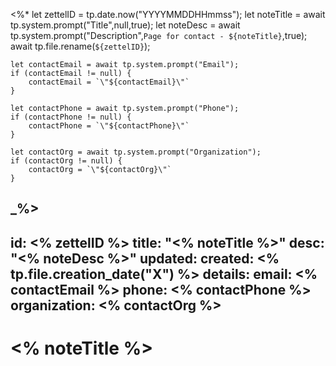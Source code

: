 <%*
	let zettelID = tp.date.now("YYYYMMDDHHmmss");
	let noteTitle = await tp.system.prompt("Title",null,true);
	let noteDesc = await tp.system.prompt("Description",`Page for contact - ${noteTitle}`,true);
	await tp.file.rename(`${zettelID}`);

	let contactEmail = await tp.system.prompt("Email");
	if (contactEmail != null) {
		contactEmail = `\"${contactEmail}\"`
	}

	let contactPhone = await tp.system.prompt("Phone");
	if (contactPhone != null) {
		contactPhone = `\"${contactPhone}\"`
	}

	let contactOrg = await tp.system.prompt("Organization");
	if (contactOrg != null) {
		contactOrg = `\"${contactOrg}\"`
	}
_%>
---
id: <% zettelID %>
title: "<% noteTitle %>"
desc: "<% noteDesc %>"
updated: 
created: <% tp.file.creation_date("X") %>
details:
  email: <% contactEmail %>
  phone: <% contactPhone %>
  organization: <% contactOrg %>
---

# <% noteTitle %>